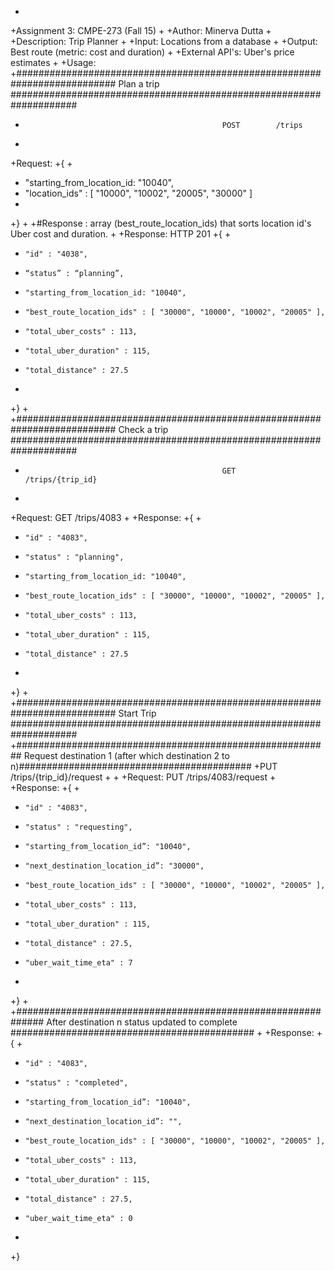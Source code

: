 +
+Assignment 3: CMPE-273 (Fall 15)
+
+Author: Minerva Dutta
+
+Description: Trip Planner
+
+Input: Locations from a database
+
+Output: Best route (metric: cost and duration)
+
+External API's: Uber's price estimates
+
+Usage:
+########################################################################## Plan a trip ####################################################################
+                                                 POST        /trips   
+
+Request:
+{
+   
+    "starting_from_location_id: "10040",
+    "location_ids" : [ "10000", "10002", "20005", "30000" ]
+    
+}
+
+#Response : array (best_route_location_ids) that sorts location id's Uber cost and duration.
+
+Response: HTTP 201
+{
+
+     "id" : "4038",
+     “status” : “planning”,
+     "starting_from_location_id: "10040",
+     "best_route_location_ids" : [ "30000", "10000", "10002", "20005" ],
+     "total_uber_costs" : 113,
+     "total_uber_duration" : 115,
+     "total_distance" : 27.5
+  
+}
+
+########################################################################## Check a trip ####################################################################
+                                                 GET        /trips/{trip_id}
+        
+Request:  GET             /trips/4083
+
+Response:
+{
+
+     "id" : "4083",
+     "status" : "planning",
+     "starting_from_location_id: "10040",
+     "best_route_location_ids" : [ "30000", "10000", "10002", "20005" ],
+     "total_uber_costs" : 113,
+     "total_uber_duration" : 115,
+     "total_distance" : 27.5
+     
+}
+
+########################################################################## Start Trip ####################################################################
+######################################################### Request destination 1 (after which destination 2 to n)##########################################
+PUT        /trips/{trip_id}/request
+
+
+Request:  PUT             /trips/4083/request
+
+Response:
+{
+
+     "id" : "4083",
+     "status" : "requesting",
+     "starting_from_location_id”: "10040",
+     "next_destination_location_id”: "30000",
+     "best_route_location_ids" : [ "30000", "10000", "10002", "20005" ],
+     "total_uber_costs" : 113,
+     "total_uber_duration" : 115,
+     "total_distance" : 27.5,
+     "uber_wait_time_eta" : 7
+     
+}
+
+############################################################# After destination n status updated to complete ############################################
+
+Response:
+{
+
+     "id" : "4083",
+     "status" : "completed",
+     "starting_from_location_id”: "10040",
+     "next_destination_location_id”: "",
+     "best_route_location_ids" : [ "30000", "10000", "10002", "20005" ],
+     "total_uber_costs" : 113,
+     "total_uber_duration" : 115,
+     "total_distance" : 27.5,
+     "uber_wait_time_eta" : 0 
+     
+}
